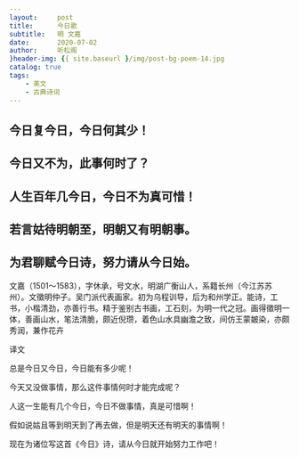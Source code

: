 ```yaml
---
layout:     post
title:      今日歌
subtitle:   明 文嘉
date:       2020-07-02
author:     听松阁
}header-img: {{ site.baseurl }/img/post-bg-poem-14.jpg
catalog: true
tags:
    - 美文
    - 古典诗词
---
```


## 今日复今日，今日何其少！

## 今日又不为，此事何时了？

## 人生百年几今日，今日不为真可惜！

## 若言姑待明朝至，明朝又有明朝事。

## 为君聊赋今日诗，努力请从今日始。







文嘉（1501～1583），字休承，号文水，明湖广衡山人，系籍长州（今江苏苏州）。文徵明仲子。吴门派代表画家。初为乌程训导，后为和州学正。能诗，工书，小楷清劲，亦善行书。精于鉴别古书画，工石刻，为明一代之冠。画得徵明一体，善画山水，笔法清脆，颇近倪瓒，着色山水具幽澹之致，间仿王蒙皴染，亦颇秀润，兼作花卉





译文

总是今日又今日，今日能有多少呢！ 

今天又没做事情，那么这件事情何时才能完成呢？

人这一生能有几个今日，今日不做事情，真是可惜啊！

假如说姑且等到明天到了再去做，但是明天还有明天的事情啊！

现在为诸位写这首《今日》诗，请从今日就开始努力工作吧！
